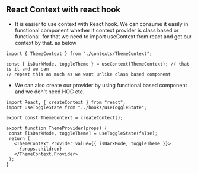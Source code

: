 ## React Context with react hook

- It is easier to use context with React hook. We can consume it easily in functional component whether it context provider is class based or functional.
  for that we need to import useContext from react and get our context by that. as below

```
import { ThemeContext } from "./contexts/ThemeContext";

const { isDarkMode, toggleTheme } = useContext(ThemeContext); // that is it and we can
// repeat this as much as we want unlike class based component
```

- We can also create our provider by using functional based component and we don't need HOC etc. 

```
import React, { createContext } from "react";
import useToggleState from "../hooks/useToggleState";

export const ThemeContext = createContext();

export function ThemeProvider(props) {
 const [isDarkMode, toggleTheme] = useToggleState(false);
 return (
   <ThemeContext.Provider value={{ isDarkMode, toggleTheme }}>
     {props.children}
   </ThemeContext.Provider>
 );
}
```
